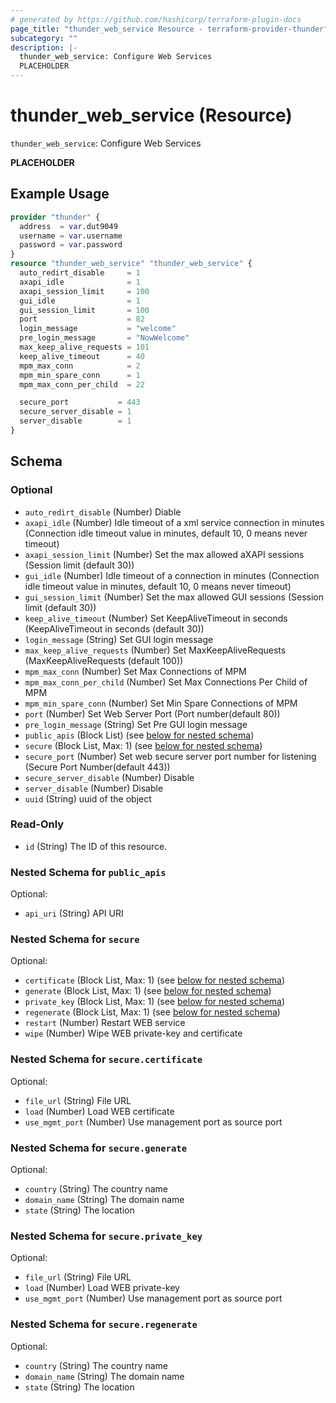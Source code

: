```yaml
---
# generated by https://github.com/hashicorp/terraform-plugin-docs
page_title: "thunder_web_service Resource - terraform-provider-thunder"
subcategory: ""
description: |-
  thunder_web_service: Configure Web Services
  PLACEHOLDER
---
```


# thunder_web_service (Resource)

`thunder_web_service`: Configure Web Services

__PLACEHOLDER__

## Example Usage

```terraform
provider "thunder" {
  address  = var.dut9049
  username = var.username
  password = var.password
}
resource "thunder_web_service" "thunder_web_service" {
  auto_redirt_disable     = 1
  axapi_idle              = 1
  axapi_session_limit     = 100
  gui_idle                = 1
  gui_session_limit       = 100
  port                    = 82
  login_message           = "welcome"
  pre_login_message       = "NowWelcome"
  max_keep_alive_requests = 101
  keep_alive_timeout      = 40
  mpm_max_conn            = 2
  mpm_min_spare_conn      = 1
  mpm_max_conn_per_child  = 22

  secure_port           = 443
  secure_server_disable = 1
  server_disable        = 1
}
```

<!-- schema generated by tfplugindocs -->
## Schema

### Optional

- `auto_redirt_disable` (Number) Diable
- `axapi_idle` (Number) Idle timeout of a xml service connection in minutes (Connection idle timeout value in minutes, default 10, 0 means never timeout)
- `axapi_session_limit` (Number) Set the max allowed aXAPI sessions (Session limit (default 30))
- `gui_idle` (Number) Idle timeout of a connection in minutes (Connection idle timeout value in minutes, default 10, 0 means never timeout)
- `gui_session_limit` (Number) Set the max allowed GUI sessions (Session limit (default 30))
- `keep_alive_timeout` (Number) Set KeepAliveTimeout in seconds (KeepAliveTimeout in seconds (default 30))
- `login_message` (String) Set GUI login message
- `max_keep_alive_requests` (Number) Set MaxKeepAliveRequests (MaxKeepAliveRequests (default 100))
- `mpm_max_conn` (Number) Set Max Connections of MPM
- `mpm_max_conn_per_child` (Number) Set Max Connections Per Child of MPM
- `mpm_min_spare_conn` (Number) Set Min Spare Connections of MPM
- `port` (Number) Set Web Server Port (Port number(default 80))
- `pre_login_message` (String) Set Pre GUI login message
- `public_apis` (Block List) (see [below for nested schema](#nestedblock--public_apis))
- `secure` (Block List, Max: 1) (see [below for nested schema](#nestedblock--secure))
- `secure_port` (Number) Set web secure server port number for listening (Secure Port Number(default 443))
- `secure_server_disable` (Number) Disable
- `server_disable` (Number) Disable
- `uuid` (String) uuid of the object

### Read-Only

- `id` (String) The ID of this resource.

<a id="nestedblock--public_apis"></a>
### Nested Schema for `public_apis`

Optional:

- `api_uri` (String) API URI


<a id="nestedblock--secure"></a>
### Nested Schema for `secure`

Optional:

- `certificate` (Block List, Max: 1) (see [below for nested schema](#nestedblock--secure--certificate))
- `generate` (Block List, Max: 1) (see [below for nested schema](#nestedblock--secure--generate))
- `private_key` (Block List, Max: 1) (see [below for nested schema](#nestedblock--secure--private_key))
- `regenerate` (Block List, Max: 1) (see [below for nested schema](#nestedblock--secure--regenerate))
- `restart` (Number) Restart WEB service
- `wipe` (Number) Wipe WEB private-key and certificate

<a id="nestedblock--secure--certificate"></a>
### Nested Schema for `secure.certificate`

Optional:

- `file_url` (String) File URL
- `load` (Number) Load WEB certificate
- `use_mgmt_port` (Number) Use management port as source port


<a id="nestedblock--secure--generate"></a>
### Nested Schema for `secure.generate`

Optional:

- `country` (String) The country name
- `domain_name` (String) The domain name
- `state` (String) The location


<a id="nestedblock--secure--private_key"></a>
### Nested Schema for `secure.private_key`

Optional:

- `file_url` (String) File URL
- `load` (Number) Load WEB private-key
- `use_mgmt_port` (Number) Use management port as source port


<a id="nestedblock--secure--regenerate"></a>
### Nested Schema for `secure.regenerate`

Optional:

- `country` (String) The country name
- `domain_name` (String) The domain name
- `state` (String) The location


